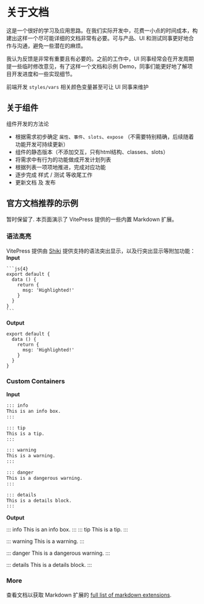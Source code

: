 # 关于文档

这是一个很好的学习及应用思路。在我们实际开发中，花费一小点的时间成本，构建出这样一个尽可能详细的文档非常有必要。可与产品、UI 和测试同事更好地合作与沟通，避免一些潜在的麻烦。

我认为反馈是非常有重要且有必要的。之前的工作中，UI 同事经常会在开发周期提一些临时修改意见，有了这样一个文档和示例 Demo，同事们能更好地了解项目开发进度和一些实现细节。

前端开发 `styles/vars` 相关颜色变量甚至可让 UI 同事来维护

## 关于组件

组件开发的方法论

- 根据需求初步确定 `属性`、`事件`、`slots`、`expose` （不需要特别精确，后续随着功能开发可持续更新）
- 组件的静态版本（不添加交互，只有html结构、classes、slots）
- 将需求中有行为的功能做成开发计划列表
- 根据列表一项项地推进，完成对应功能
- 逐步完成 样式 / 测试 等收尾工作
- 更新文档 及 发布


## 官方文档推荐的示例

暂时保留了. 本页面演示了 VitePress 提供的一些内置 Markdown 扩展。

### 语法高亮

VitePress 提供由 [Shiki](https://github.com/shikijs/shiki) 提供支持的语法突出显示，以及行突出显示等附加功能：
**Input**

````
```js{4}
export default {
  data () {
    return {
      msg: 'Highlighted!'
    }
  }
}
```
````

**Output**

```js{4}
export default {
  data () {
    return {
      msg: 'Highlighted!'
    }
  }
}
```

### Custom Containers
**Input**

```md
::: info
This is an info box.
:::

::: tip
This is a tip.
:::

::: warning
This is a warning.
:::

::: danger
This is a dangerous warning.
:::

::: details
This is a details block.
:::
```

**Output**

::: info
This is an info box.
:::
::: tip
This is a tip.
:::

::: warning
This is a warning.
:::

::: danger
This is a dangerous warning.
:::

::: details
This is a details block.
:::

### More

查看文档以获取 Markdown 扩展的 [full list of markdown extensions](https://vitepress.dev/guide/markdown).